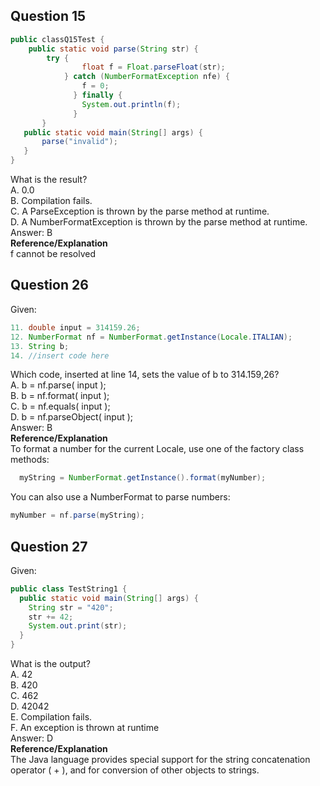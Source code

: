 ## Question 15
```java
public classQ15Test {
    public static void parse(String str) {
        try {
                float f = Float.parseFloat(str);
            } catch (NumberFormatException nfe) {
                f = 0;
              } finally {
                System.out.println(f);
              }
       }
   public static void main(String[] args) {
       parse("invalid");
   }
}
```
What is the result?  
A. 0.0  
B. Compilation fails.  
C. A ParseException is thrown by the parse method at runtime.  
D. A NumberFormatException is thrown by the parse method at runtime.  
Answer: B  
**Reference/Explanation**  
f cannot be resolved  

## Question 26
Given:  
```java
11. double input = 314159.26;
12. NumberFormat nf = NumberFormat.getInstance(Locale.ITALIAN);
13. String b;
14. //insert code here
```
Which code, inserted at line 14, sets the value of b to 314.159,26?  
A. b = nf.parse( input );  
B. b = nf.format( input );  
C. b = nf.equals( input );  
D. b = nf.parseObject( input );  
Answer: B  
**Reference/Explanation**  
To format a number for the current Locale, use one of the factory class methods:  
```java  
  myString = NumberFormat.getInstance().format(myNumber);  
```
You can also use a NumberFormat to parse numbers:  
```java
myNumber = nf.parse(myString);
```
## Question 27
Given:  
```java
public class TestString1 {
  public static void main(String[] args) {
    String str = "420";
    str += 42;
    System.out.print(str);
  }
}
```
What is the output?  
A. 42  
B. 420  
C. 462  
D. 42042  
E. Compilation fails.  
F. An exception is thrown at runtime   
Answer: D  
**Reference/Explanation**  
The Java language provides special support for the string concatenation operator ( + ), and for conversion of other objects to strings.  
